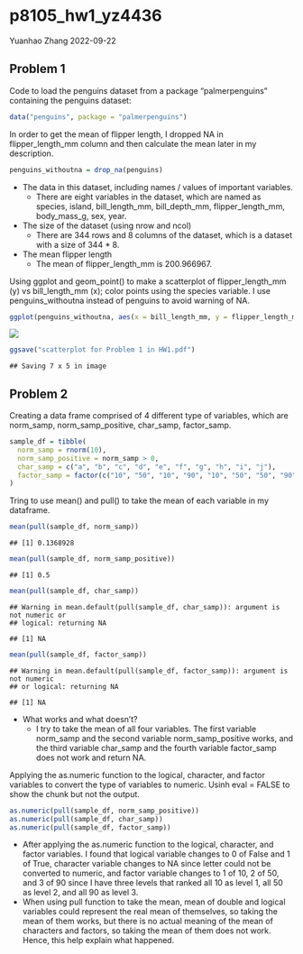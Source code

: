 p8105_hw1_yz4436
================
Yuanhao Zhang
2022-09-22

## Problem 1

Code to load the penguins dataset from a package “palmerpenguins”
containing the penguins dataset:

``` r
data("penguins", package = "palmerpenguins")
```

In order to get the mean of flipper length, I dropped NA in
flipper_length_mm column and then calculate the mean later in my
description.

``` r
penguins_withoutna = drop_na(penguins)
```

-   The data in this dataset, including names / values of important
    variables.
    -   There are eight variables in the dataset, which are named as
        species, island, bill_length_mm, bill_depth_mm,
        flipper_length_mm, body_mass_g, sex, year.
-   The size of the dataset (using nrow and ncol)
    -   There are 344 rows and 8 columns of the dataset, which is a
        dataset with a size of 344 \* 8.
-   The mean flipper length
    -   The mean of flipper_length_mm is 200.966967.

Using ggplot and geom_point() to make a scatterplot of flipper_length_mm
(y) vs bill_length_mm (x); color points using the species variable. I
use penguins_withoutna instead of penguins to avoid warning of NA.

``` r
ggplot(penguins_withoutna, aes(x = bill_length_mm, y = flipper_length_mm, color = species)) + geom_point() 
```

![](p8105_hw1_yz4436_files/figure-gfm/unnamed-chunk-2-1.png)<!-- -->

``` r
ggsave("scatterplot for Problem 1 in HW1.pdf")
```

    ## Saving 7 x 5 in image

## Problem 2

Creating a data frame comprised of 4 different type of variables, which
are norm_samp, norm_samp_positive, char_samp, factor_samp.

``` r
sample_df = tibble(
  norm_samp = rnorm(10),
  norm_samp_positive = norm_samp > 0,
  char_samp = c("a", "b", "c", "d", "e", "f", "g", "h", "i", "j"),
  factor_samp = factor(c("10", "50", "10", "90", "10", "50", "50", "90", "50", "90"))
)
```

Tring to use mean() and pull() to take the mean of each variable in my
dataframe.

``` r
mean(pull(sample_df, norm_samp))
```

    ## [1] 0.1368928

``` r
mean(pull(sample_df, norm_samp_positive))
```

    ## [1] 0.5

``` r
mean(pull(sample_df, char_samp))
```

    ## Warning in mean.default(pull(sample_df, char_samp)): argument is not numeric or
    ## logical: returning NA

    ## [1] NA

``` r
mean(pull(sample_df, factor_samp))
```

    ## Warning in mean.default(pull(sample_df, factor_samp)): argument is not numeric
    ## or logical: returning NA

    ## [1] NA

-   What works and what doesn’t?
    -   I try to take the mean of all four variables. The first variable
        norm_samp and the second variable norm_samp_positive works, and
        the third variable char_samp and the fourth variable factor_samp
        does not work and return NA.

Applying the as.numeric function to the logical, character, and factor
variables to convert the type of variables to numeric. Usinh eval =
FALSE to show the chunk but not the output.

``` r
as.numeric(pull(sample_df, norm_samp_positive))
as.numeric(pull(sample_df, char_samp))
as.numeric(pull(sample_df, factor_samp))
```

-   After applying the as.numeric function to the logical, character,
    and factor variables. I found that logical variable changes to 0 of
    False and 1 of True, character variable changes to NA since letter
    could not be converted to numeric, and factor variable changes to 1
    of 10, 2 of 50, and 3 of 90 since I have three levels that ranked
    all 10 as level 1, all 50 as level 2, and all 90 as level 3.
-   When using pull function to take the mean, mean of double and
    logical variables could represent the real mean of themselves, so
    taking the mean of them works, but there is no actual meaning of the
    mean of characters and factors, so taking the mean of them does not
    work. Hence, this help explain what happened.
